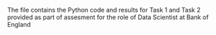 The file contains the Python code and results for Task 1 and Task 2 provided as part of assesment for the role of Data Scientist at Bank of England
